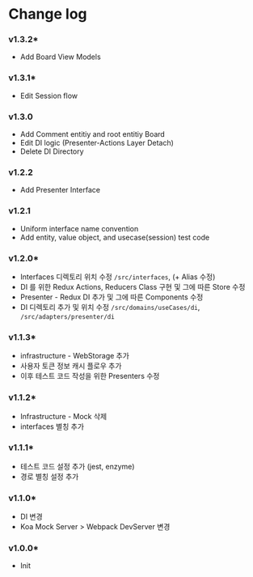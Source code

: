# Change log

### v1.3.2*
* Add Board View Models

### v1.3.1*
* Edit Session flow

### v1.3.0
* Add Comment entitiy and root entitiy Board
* Edit DI logic (Presenter-Actions Layer Detach)
* Delete DI Directory

### v1.2.2
* Add Presenter Interface

### v1.2.1
* Uniform interface name convention
* Add entity, value object, and usecase(session) test code

### v1.2.0*
* Interfaces 디렉토리 위치 수정 `/src/interfaces`, (\+ Alias 수정)
* DI 를 위한 Redux Actions, Reducers Class 구현 및 그에 따른 Store 수정
* Presenter - Redux DI 추가 및 그에 따른 Components 수정
* DI 디렉토리 추가 및 위치 수정 `/src/domains/useCases/di`, `/src/adapters/presenter/di`

### v1.1.3*
* infrastructure - WebStorage 추가
* 사용자 토큰 정보 캐시 플로우 추가
* 이후 테스트 코드 작성을 위한 Presenters 수정

### v1.1.2*
* Infrastructure - Mock 삭제
* interfaces 별칭 추가

### v1.1.1*
* 테스트 코드 설정 추가 (jest, enzyme)
* 경로 별칭 설정 추가

### v1.1.0*
* DI 변경
* Koa Mock Server \> Webpack DevServer 변경

### v1.0.0*
* Init
